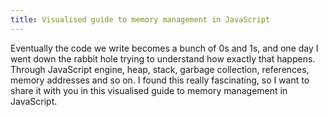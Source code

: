```yaml
---
title: Visualised guide to memory management in JavaScript
---
```


Eventually the code we write becomes a bunch of 0s and 1s, and one day I went down the rabbit hole trying to understand how exactly that happens. Through JavaScript engine, heap, stack, garbage collection, references, memory addresses and so on. I found this really fascinating, so I want to share it with you in this visualised guide to memory management in JavaScript.